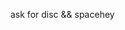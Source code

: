 ask for disc && spacehey
<!---
anthonycancelled/anthonycancelled is a ✨ special ✨ repository because its `README.md` (this file) appears on your GitHub profile.
You can click the Preview link to take a look at your changes.
--->
